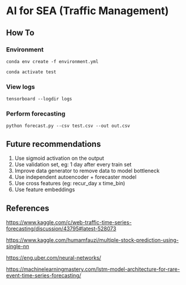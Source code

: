 # AI for SEA (Traffic Management)

## How To

### Environment

`conda env create -f environment.yml`

`conda activate test`

### View logs

`tensorboard --logdir logs`

### Perform forecasting

`python forecast.py --csv test.csv --out out.csv`

## Future recommendations
1. Use sigmoid activation on the output
2. Use validation set, eg: 1 day after every train set
3. Improve data generator to remove data to model bottleneck
4. Use independent autoencoder + forecaster model
5. Use cross features (eg: recur_day x time_bin)
6. Use feature embeddings

## References
https://www.kaggle.com/c/web-traffic-time-series-forecasting/discussion/43795#latest-528073

https://www.kaggle.com/humamfauzi/multiple-stock-prediction-using-single-nn

https://eng.uber.com/neural-networks/

https://machinelearningmastery.com/lstm-model-architecture-for-rare-event-time-series-forecasting/
